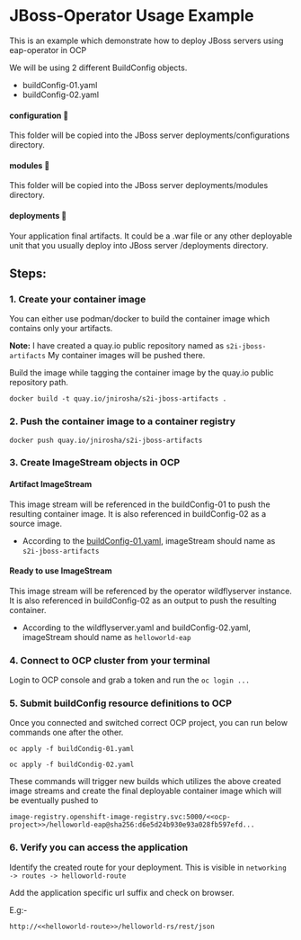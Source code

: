 # JBoss-Operator Usage Example
This is an example which demonstrate how to deploy JBoss servers using eap-operator in OCP

We will be using 2 different BuildConfig objects.
- buildConfig-01.yaml
- buildConfig-02.yaml


#### configuration 📁

This folder will be copied into the JBoss server deployments/configurations directory.

#### modules 📁

This folder will be copied into the JBoss server deployments/modules directory.

#### deployments 📁

Your application final artifacts. It could be a .war file or any other deployable unit that you usually deploy into
JBoss server /deployments directory.


## Steps:

### 1. Create your container image
You can either use podman/docker to build the container image
which contains only your artifacts.

**Note:** I have created a quay.io public repository named as `s2i-jboss-artifacts`
My container images will be pushed there.

Build the image while tagging the container image by the quay.io public repository path.
```
docker build -t quay.io/jnirosha/s2i-jboss-artifacts . 
```

### 2. Push the container image to a container registry
```
docker push quay.io/jnirosha/s2i-jboss-artifacts
```

### 3. Create ImageStream objects in OCP
#### Artifact ImageStream

This image stream will be referenced in the buildConfig-01 to push the resulting container image.
It is also referenced in buildConfig-02 as a source image.

- According to the [buildConfig-01.yaml](https://github.com/JudeNiroshan/jboss-operator-usage-example/blob/089f07cd24959558bc716604ce3ba2da8758cbd1/buildConfig-01.yaml#L34), imageStream should name as `s2i-jboss-artifacts`

#### Ready to use ImageStream

This image stream will be referenced by the operator wildflyserver instance. It is also
referenced in buildConfig-02 as an output to push the resulting container.

- According to the wildflyserver.yaml and buildConfig-02.yaml, imageStream should name as `helloworld-eap`

### 4. Connect to OCP cluster from your terminal
Login to OCP console and grab a token and run the `oc login ...`

### 5. Submit buildConfig resource definitions to OCP

Once you connected and switched correct OCP project, you can 
run below commands one after the other.

```
oc apply -f buildCondig-01.yaml

oc apply -f buildCondig-02.yaml
```

These commands will trigger new builds which utilizes the above 
created image streams and create the final deployable container image
which will be eventually pushed to

`image-registry.openshift-image-registry.svc:5000/<<ocp-project>>/helloworld-eap@sha256:d6e5d24b930e93a028fb597efd...`

### 6. Verify you can access the application

Identify the created route for your deployment. This is visible 
in `networking -> routes -> helloworld-route`

Add the application specific url suffix and check on browser.

E.g:-
```
http://<<helloworld-route>>/helloworld-rs/rest/json
```
